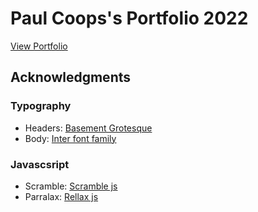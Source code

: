 # Paul Coops's Portfolio 2022

[View Portfolio](https://paulcoops.github.io)


## Acknowledgments 

### Typography
- Headers: [Basement Grotesque](https://github.com/basementstudio/basement-grotesque)
- Body: [Inter font family](https://github.com/rsms/inter)

### Javascsript
- Scramble: [Scramble js](https://github.com/turtleDev/scramblejs)
- Parralax: [Rellax js](https://github.com/dixonandmoe/rellax)
